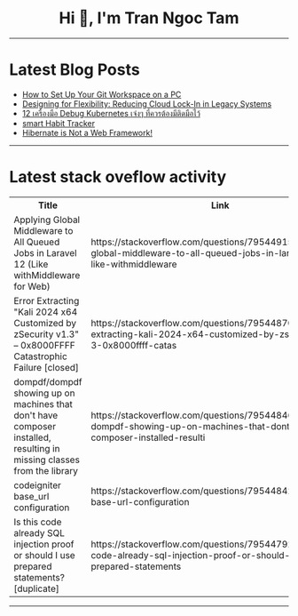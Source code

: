 <h1 align="center">Hi 👋, I'm Tran Ngoc Tam</h1>

---

# Latest Blog Posts 
<!-- BLOG-POST-LIST:START -->
- [How to Set Up Your Git Workspace on a PC](https://dev.to/theoriginalbpc/how-to-set-up-your-git-workspace-on-a-pc-414e)
- [Designing for Flexibility: Reducing Cloud Lock-In in Legacy Systems](https://dev.to/sergiorf/designing-for-flexibility-reducing-cloud-lock-in-in-legacy-systems-3obj)
- [12 เครื่องมือ Debug Kubernetes เจ๋งๆ ที่ควรต้องมีติดมือไว้](https://dev.to/mongkol_tho/12-ekhruuengmuue-debug-kubernetes-ecchng-thiikhwrtngmiitidmuueaiw-1pla)
- [smart Habit Tracker](https://dev.to/hussein_osman_5c4bbe33c6d/building-better-habits-with-habit-tracker-2fcl)
- [Hibernate is Not a Web Framework!](https://dev.to/lovestaco/hibernate-is-not-a-web-framework-5c2h)
<!-- BLOG-POST-LIST:END -->

---

# Latest stack oveflow activity
<table>
  <tr><th>Title</th><th>Link</th></tr>
  <!-- STACKOVERFLOW:START --><tr><td>Applying Global Middleware to All Queued Jobs in Laravel 12 &lpar;Like withMiddleware for Web&rpar;</td><td>https://stackoverflow.com/questions/79544915/applying-global-middleware-to-all-queued-jobs-in-laravel-12-like-withmiddleware</td></tr><tr><td>Error Extracting &quot;Kali 2024 x64 Customized by zSecurity v1.3&quot; – 0x8000FFFF Catastrophic Failure [closed]</td><td>https://stackoverflow.com/questions/79544870/error-extracting-kali-2024-x64-customized-by-zsecurity-v1-3-0x8000ffff-catas</td></tr><tr><td>dompdf/dompdf showing up on machines that don&#39;t have composer installed, resulting in missing classes from the library</td><td>https://stackoverflow.com/questions/79544846/dompdf-dompdf-showing-up-on-machines-that-dont-have-composer-installed-resulti</td></tr><tr><td>codeigniter base_url configuration</td><td>https://stackoverflow.com/questions/79544842/codeigniter-base-url-configuration</td></tr><tr><td>Is this code already SQL injection proof or should I use prepared statements? [duplicate]</td><td>https://stackoverflow.com/questions/79544792/is-this-code-already-sql-injection-proof-or-should-i-use-prepared-statements</td></tr><!-- STACKOVERFLOW:END -->
</table>

---


